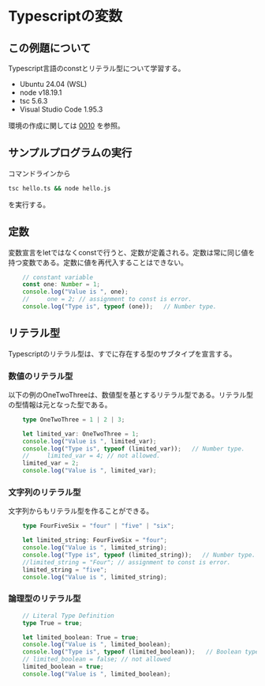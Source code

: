 # Typescriptの変数
## この例題について

Typescript言語のconstとリテラル型について学習する。
- Ubuntu 24.04 (WSL)
- node v18.19.1
- tsc 5.6.3
- Visual Studio Code 1.95.3

環境の作成に関しては [0010](../0010_install_nodejs/README.md) を参照。
## サンプルプログラムの実行
コマンドラインから
```sh
tsc hello.ts && node hello.js
```
を実行する。
## 定数
変数宣言をletではなくconstで行うと、定数が定義される。定数は常に同じ値を持つ変数である。定数に値を再代入することはできない。
```ts
    // constant variable
    const one: Number = 1;
    console.log("Value is ", one);
    //     one = 2; // assignment to const is error. 
    console.log("Type is", typeof (one));   // Number type. 
```

## リテラル型
Typescriptのリテラル型は、すでに存在する型のサブタイプを宣言する。

### 数値のリテラル型
以下の例のOneTwoThreeは、数値型を基とするリテラル型である。リテラル型の型情報は元となった型である。

```ts
    type OneTwoThree = 1 | 2 | 3;

    let limited_var: OneTwoThree = 1;
    console.log("Value is ", limited_var);
    console.log("Type is", typeof (limited_var));   // Number type. 
    //     limited_var = 4; // not allowed. 
    limited_var = 2;
    console.log("Value is ", limited_var);

```
### 文字列のリテラル型
文字列からもリテラル型を作ることができる。
```ts
    type FourFiveSix = "four" | "five" | "six";

    let limited_string: FourFiveSix = "four";
    console.log("Value is ", limited_string);
    console.log("Type is", typeof (limited_string));   // Number type. 
    //limited_string = "Four"; // assignment to const is error.
    limited_string = "five";
    console.log("Value is ", limited_string);
```
### 論理型のリテラル型

```ts
    // Literal Type Definition 
    type True = true;

    let limited_boolean: True = true;
    console.log("Value is ", limited_boolean);
    console.log("Type is", typeof (limited_boolean));   // Boolean type. 
    // limited_boolean = false; // not allowed
    limited_boolean = true;
    console.log("Value is ", limited_boolean);
```

